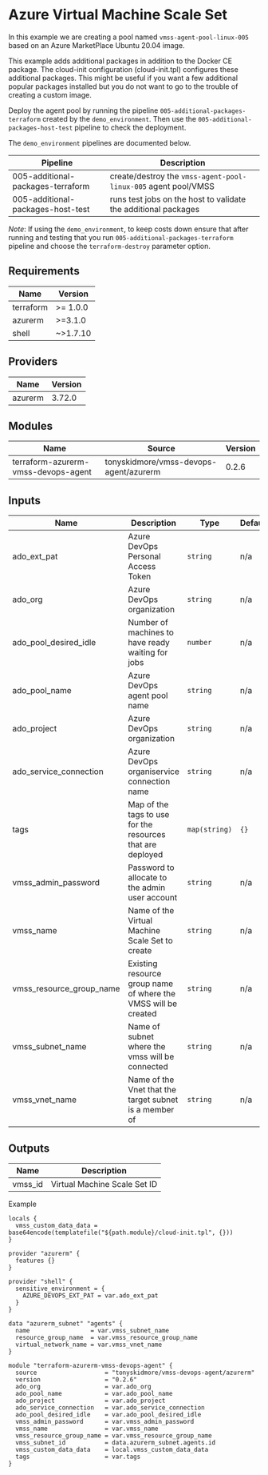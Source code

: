 # Azure Virtual Machine Scale Set

In this example we are creating a pool named `vmss-agent-pool-linux-005` based on an Azure MarketPlace Ubuntu 20.04 image.

This example adds additional packages in addition to the Docker CE package.  The cloud-init configuration (cloud-init.tpl) configures these additional packages.  This might be useful if you want a few additional popular packages installed but you do not want to go to the trouble of creating a custom image.

Deploy the agent pool by running the pipeline `005-additional-packages-terraform` created by the `demo_environment`.  Then use the `005-additional-packages-host-test` pipeline to check the deployment.

The `demo_environment` pipelines are documented below.

| Pipeline                          | Description                                                                              |
|-----------------------------------|------------------------------------------------------------------------------------------|
| 005-additional-packages-terraform | create/destroy the `vmss-agent-pool-linux-005` agent pool/VMSS                           |
| 005-additional-packages-host-test | runs test jobs on the host to validate the additional packages                           |


_Note_:
If using the `demo_environment`, to keep costs down ensure that after running and testing that you run `005-additional-packages-terraform` pipeline and choose the `terraform-destroy` parameter option.


<!-- BEGIN_TF_DOCS -->

## Requirements

| Name | Version |
|------|---------|
| terraform | >= 1.0.0 |
| azurerm | >=3.1.0 |
| shell | ~>1.7.10 |
## Providers

| Name | Version |
|------|---------|
| azurerm | 3.72.0 |
## Modules

| Name | Source | Version |
|------|--------|---------|
| terraform-azurerm-vmss-devops-agent | tonyskidmore/vmss-devops-agent/azurerm | 0.2.6 |
## Inputs

| Name | Description | Type | Default | Required |
|------|-------------|------|---------|:--------:|
| ado\_ext\_pat | Azure DevOps Personal Access Token | `string` | n/a | yes |
| ado\_org | Azure DevOps organization | `string` | n/a | yes |
| ado\_pool\_desired\_idle | Number of machines to have ready waiting for jobs | `number` | n/a | yes |
| ado\_pool\_name | Azure DevOps agent pool name | `string` | n/a | yes |
| ado\_project | Azure DevOps organization | `string` | n/a | yes |
| ado\_service\_connection | Azure DevOps organiservice connection name | `string` | n/a | yes |
| tags | Map of the tags to use for the resources that are deployed | `map(string)` | `{}` | no |
| vmss\_admin\_password | Password to allocate to the admin user account | `string` | n/a | yes |
| vmss\_name | Name of the Virtual Machine Scale Set to create | `string` | n/a | yes |
| vmss\_resource\_group\_name | Existing resource group name of where the VMSS will be created | `string` | n/a | yes |
| vmss\_subnet\_name | Name of subnet where the vmss will be connected | `string` | n/a | yes |
| vmss\_vnet\_name | Name of the Vnet that the target subnet is a member of | `string` | n/a | yes |
## Outputs

| Name | Description |
|------|-------------|
| vmss\_id | Virtual Machine Scale Set ID |

Example

```hcl
locals {
  vmss_custom_data_data = base64encode(templatefile("${path.module}/cloud-init.tpl", {}))
}

provider "azurerm" {
  features {}
}

provider "shell" {
  sensitive_environment = {
    AZURE_DEVOPS_EXT_PAT = var.ado_ext_pat
  }
}

data "azurerm_subnet" "agents" {
  name                 = var.vmss_subnet_name
  resource_group_name  = var.vmss_resource_group_name
  virtual_network_name = var.vmss_vnet_name
}

module "terraform-azurerm-vmss-devops-agent" {
  source                   = "tonyskidmore/vmss-devops-agent/azurerm"
  version                  = "0.2.6"
  ado_org                  = var.ado_org
  ado_pool_name            = var.ado_pool_name
  ado_project              = var.ado_project
  ado_service_connection   = var.ado_service_connection
  ado_pool_desired_idle    = var.ado_pool_desired_idle
  vmss_admin_password      = var.vmss_admin_password
  vmss_name                = var.vmss_name
  vmss_resource_group_name = var.vmss_resource_group_name
  vmss_subnet_id           = data.azurerm_subnet.agents.id
  vmss_custom_data_data    = local.vmss_custom_data_data
  tags                     = var.tags
}
```
<!-- END_TF_DOCS -->
